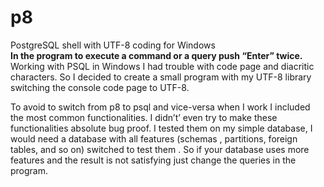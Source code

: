 # p8
PostgreSQL shell with UTF-8 coding for Windows  
<b>In the program to execute a command or a query push “Enter” twice.</b><br>
Working with PSQL in Windows I had trouble with code page and diacritic characters.  So I decided to create a small program with my UTF-8 library switching  the console code page to UTF-8.

 To avoid to switch from p8 to psql  and vice-versa when I work I included the most common functionalities. I didn’t’ even try to make these functionalities absolute bug proof. I tested them on my simple database, I would need a database with all features  (schemas , partitions, foreign tables, and so on)  switched to test them . So if your database  uses  more features and the result is not satisfying just change the queries in the program.  
 
